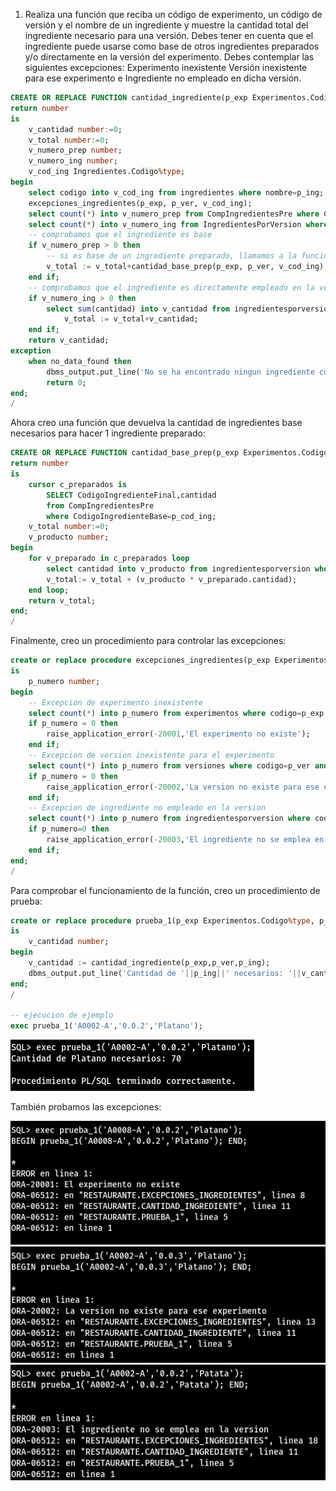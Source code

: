 1. Realiza una función que reciba un código de experimento, un código de versión y el nombre de un ingrediente y muestre la cantidad total del ingrediente necesario para una versión. Debes tener en cuenta que el ingrediente puede usarse como base de otros ingredientes preparados y/o directamente en la versión del experimento. Debes contemplar las siguientes excepciones: Experimento inexistente Versión inexistente para ese experimento e Ingrediente no empleado en dicha versión.

```sql
CREATE OR REPLACE FUNCTION cantidad_ingrediente(p_exp Experimentos.Codigo%type, p_ver Versiones.Codigo%type, p_ing Ingredientes.Nombre%type)
return number
is
    v_cantidad number:=0;
    v_total number:=0;
    v_numero_prep number;
    v_numero_ing number;
    v_cod_ing Ingredientes.Codigo%type;
begin
    select codigo into v_cod_ing from ingredientes where nombre=p_ing;
    excepciones_ingredientes(p_exp, p_ver, v_cod_ing);
    select count(*) into v_numero_prep from CompIngredientesPre where CodigoIngredienteBase = v_cod_ing;
    select count(*) into v_numero_ing from IngredientesPorVersion where codigoVersion=p_ver and codigoExperimento=p_exp and codigoIngrediente= v_cod_ing;
    -- comprobamos que el ingrediente es base
    if v_numero_prep > 0 then
        -- si es base de un ingrediente preparado, llamamos a la funcion cantidad_base_prep para que nos devuelva la cantidad de ese ingrediente base que necesitamos para hacer 1 unidad de cada ingrediente preparado que lo contenga
        v_total := v_total+cantidad_base_prep(p_exp, p_ver, v_cod_ing);
    end if;
    -- comprobamos que el ingrediente es directamente empleado en la version
    if v_numero_ing > 0 then
        select sum(cantidad) into v_cantidad from ingredientesporversion where codigoVersion=p_ver and codigoExperimento=p_exp and codigoIngrediente= v_cod_ing;
            v_total := v_total+v_cantidad;
    end if;
    return v_cantidad;
exception
    when no_data_found then
        dbms_output.put_line('No se ha encontrado ningun ingrediente con ese nombre');
        return 0;
end;
/
```

Ahora creo una función que devuelva la cantidad de ingredientes base necesarios para hacer 1 ingrediente preparado:

```sql
CREATE OR REPLACE FUNCTION cantidad_base_prep(p_exp Experimentos.Codigo%type, p_ver Versiones.Codigo%type, p_cod_ing Ingredientes.Codigo%type)
return number
is
    cursor c_preparados is
        SELECT CodigoIngredienteFinal,cantidad
        from CompIngredientesPre
        where CodigoIngredienteBase=p_cod_ing;
    v_total number:=0;
    v_producto number;
begin
    for v_preparado in c_preparados loop
        select cantidad into v_producto from ingredientesporversion where codigoVersion=p_ver and codigoExperimento=p_exp and codigoIngrediente= v_preparado.CodigoIngredienteFinal;
        v_total:= v_total + (v_producto * v_preparado.cantidad);
    end loop;
    return v_total;
end;
/
```

Finalmente, creo un procedimiento para controlar las excepciones:

```sql
create or replace procedure excepciones_ingredientes(p_exp Experimentos.Codigo%type, p_ver Versiones.Codigo%type, p_cod_ing Ingredientes.Codigo%type)
is
    p_numero number;
begin
    -- Excepcion de experimento inexistente
    select count(*) into p_numero from experimentos where codigo=p_exp;
    if p_numero = 0 then
        raise_application_error(-20001,'El experimento no existe');
    end if;
    -- Excepcion de version inexistente para el experimento
    select count(*) into p_numero from versiones where codigo=p_ver and codigoExperimento=p_exp;
    if p_numero = 0 then
        raise_application_error(-20002,'La version no existe para ese experimento');
    end if;
    -- Excepcion de ingrediente no empleado en la version
    select count(*) into p_numero from ingredientesporversion where codigoVersion=p_ver and codigoExperimento=p_exp and codigoIngrediente= p_cod_ing;
    if p_numero=0 then
        raise_application_error(-20003,'El ingrediente no se emplea en la version');
    end if;
end;
/
```

Para comprobar el funcionamiento de la función, creo un procedimiento de prueba:

```sql
create or replace procedure prueba_1(p_exp Experimentos.Codigo%type, p_ver Versiones.Codigo%type, p_ing Ingredientes.Nombre%type)
is
    v_cantidad number;
begin
    v_cantidad := cantidad_ingrediente(p_exp,p_ver,p_ing);
    dbms_output.put_line('Cantidad de '||p_ing||' necesarios: '||v_cantidad);
end;
/

-- ejecucion de ejemplo
exec prueba_1('A0002-A','0.0.2','Platano');
```

![imagen 1](img/ejercicio1/1-1.png)

También probamos las excepciones:

![imagen 2](img/ejercicio1/1-2.png)
![imagen 3](img/ejercicio1/1-3.png)
![imagen 4](img/ejercicio1/1-4.png)
